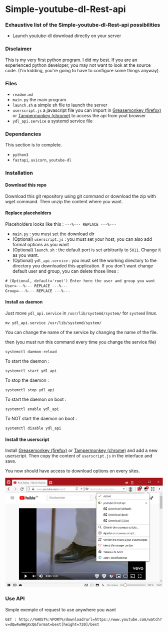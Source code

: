# Simple-youtube-dl-Rest-api

### Exhaustive list of the Simple-youtube-dl-Rest-api possibilities
- Launch youtube-dl download directly on your server

### Disclaimer
This is my very first python program. I did my best. If you are an experienced python developer, you may not want to look at the source code. (I'm kidding, you're going to have to configure some things anyway).

### Files
* `readme.md`
* `main.py` the main program
* `launch.sh` a simple sh file to launch the server
* `userscript.js` a javascript file you can import in [Greasemonkey (firefox)](https://addons.mozilla.org/fr/firefox/addon/greasemonkey/) or [Tampermonkey (chrome)](https://chrome.google.com/webstore/detail/tampermonkey/dhdgffkkebhmkfjojejmpbldmpobfkfo?hl=fr) to access the api from yout browser
* `ydl_api.service` a systemd service file

### Dependancies
This section is to complete.
* `python3`
* `fastapi`, `uvicorn`, `youtube-dl` 

### Installation
#### Download this repo
Download this git repository using git command or download the zip with wget command. Then unzip the content where you want.

#### Replace placeholders
Placeholders looks like this : `---%--- REPLACE ---%---`
* `main.py` : you must set the download dir
* (Optional) `userscript.js` : you must set your host, you can also add format options as you want
* (Optional) `launch.sh` : the default port is set arbitrarily to `5011`. Change it as you want.
* (Optional) `ydl_api.service` : you must set the working directory to the directory you downloaded this application. If you don't want change default user and group, you can delete those lines :

```
# (Optional, default='root') Enter here the user and group you want
User=---%--- REPLACE ---%---
Group=---%--- REPLACE ---%---
```

#### Install as daemon
Just move `ydl_api.service` in `/usr/lib/systemd/system/` for `systemd` linux.

```
mv ydl_api.service /usr/lib/systemd/system/
```

You can change the name of the service by changing the name of the file.

then (you must run this command every time you change the service file) 

```
systemctl daemon-reload
```

To start the daemon : 
```
systemctl start ydl_api
```

To stop the daemon : 
```
systemctl stop ydl_api
```

To start the daemon on boot : 
```
systemctl enable ydl_api
```

To NOT start the daemon on boot : 
```
systemctl disable ydl_api
```

#### Install the userscript
Install [Greasemonkey (firefox)](https://addons.mozilla.org/fr/firefox/addon/greasemonkey/) or [Tampermonkey (chrome)](https://chrome.google.com/webstore/detail/tampermonkey/dhdgffkkebhmkfjojejmpbldmpobfkfo?hl=fr) and add a new userscript. Then copy the content of `userscript.js` in the interface and save.

You now should have access to download options on every sites.

![result.jpg](result.jpg)

### Use API
Simple exemple of request to use anywhere you want

```
GET : http://%HOST%:%PORT%/download?url=https://www.youtube.com/watch?v=dQw4w9WgXcQ&format=best[height=720]/best
```
